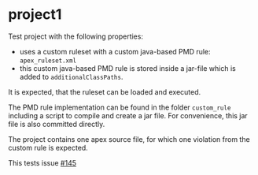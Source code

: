 # project1

Test project with the following properties:

- uses a custom ruleset with a custom java-based PMD rule: `apex_ruleset.xml`
- this custom java-based PMD rule is stored inside a jar-file which is added to `additionalClassPaths`.

It is expected, that the ruleset can be loaded and executed.

The PMD rule implementation can be found in the folder `custom_rule` including a script to compile and
create a jar file. For convenience, this jar file is also committed directly.

The project contains one apex source file, for which one violation from the custom rule is expected.

This tests issue [#145](https://github.com/ChuckJonas/vscode-apex-pmd/issues/145)
